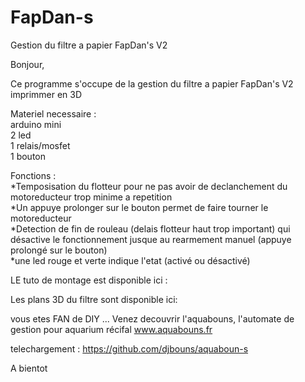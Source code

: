 # FapDan-s
Gestion du filtre a papier FapDan's V2



Bonjour,

Ce programme s'occupe de la gestion du filtre a papier FapDan's V2 imprimmer en 3D

Materiel necessaire :  
arduino mini  
2 led  
1 relais/mosfet  
1 bouton  

Fonctions :   
*Temposisation du flotteur pour ne pas avoir de declanchement du motoreducteur trop minime a repetition  
*Un appuye prolonger sur le bouton permet de faire tourner le motoreducteur  
*Detection de fin de rouleau (delais flotteur haut trop important) qui désactive le fonctionnement jusque au rearmement manuel (appuye prolongé sur le bouton)   
*une led rouge et verte indique l'etat (activé ou désactivé)  



LE tuto de montage est disponible ici :


Les plans 3D du filtre sont disponible ici:



vous etes FAN de DIY ... 
Venez decouvrir l'aquabouns, l'automate de gestion pour aquarium récifal
www.aquabouns.fr

telechargement :
https://github.com/djbouns/aquaboun-s



A bientot
